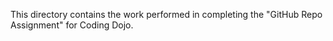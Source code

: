 This directory contains the work performed in completing the "GitHub Repo Assignment" for Coding Dojo.